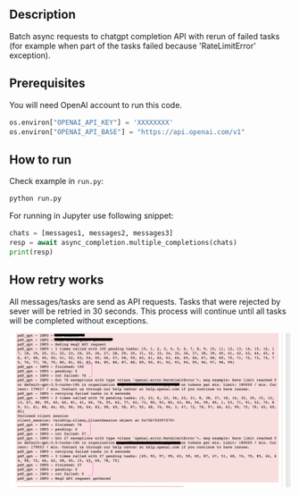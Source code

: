 ## Description
Batch async requests to chatgpt completion API with rerun of failed tasks (for example when part of the tasks failed because 'RateLimitError' exception).


## Prerequisites
You will need OpenAI account to run this code.
```python
os.environ["OPENAI_API_KEY"] = 'XXXXXXXX'
os.environ["OPENAI_API_BASE"] = "https://api.openai.com/v1"
```


## How to run
Check example in `run.py`:
```bash
python run.py
```

For running in Jupyter use following snippet:
```python
chats = [messages1, messages2, messages3]
resp = await async_completion.multiple_completions(chats)
print(resp)
```

## How retry works
All messages/tasks are send as API requests. Tasks that were rejected by sever will be retried in 30 seconds. This process will continue until all tasks will be completed without exceptions.

![image](img/retry_example.png)



